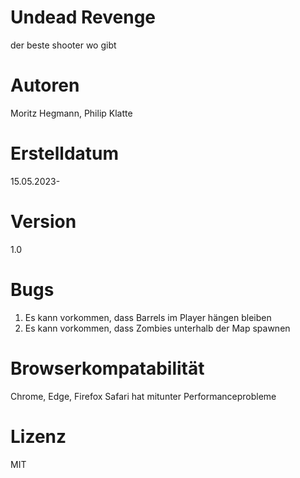 # Undead Revenge
der beste shooter wo gibt

# Autoren
Moritz Hegmann, Philip Klatte

# Erstelldatum 
15.05.2023-

# Version
1.0

# Bugs
1. Es kann vorkommen, dass Barrels im Player hängen bleiben
2. Es kann vorkommen, dass Zombies unterhalb der Map spawnen

# Browserkompatabilität
Chrome, Edge, Firefox
Safari hat mitunter Performanceprobleme

# Lizenz
MIT
